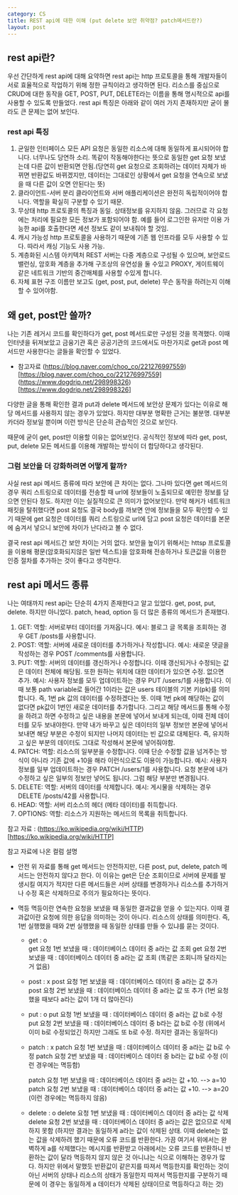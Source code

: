 ```yaml
---
category: CS
title: REST api에 대한 이해 (put delete 보안 취약점? patch메서드란?)
layout: post
---
```


## rest api란?

우선 간단하게 rest api에 대해 요약하면 rest api는 http 프로토콜을 통해 개발자들이 서로 효율적으로 작업하기 위해 정한 규칙이라고 생각하면 된다. 리소스를 중심으로 CRUD에 대한 동작을 GET, POST, PUT, DELETE라는 이름을 통해 명시적으로 api를 사용할 수 있도록 만들었다. rest api 특징은 아래와 같이 여러 가지 존재하지만 굳이 몰라도 큰 문제는 없어 보인다.

### rest api 특징
1. 균일한 인터페이스
    모든 API 요청은 동일한 리소스에 대해 동일하게 표시되어야 합니다. 너무나도 당연하 소리. 똑같이 작동해야한다는 뜻으로 동일한 get 요청 보냈는데 다른 값이 반환되면 안됨.(당연히 get 요청으로 조회하려는 데이터 자체가 바뀌면 반환값도 바뀌겠지만, 데이터는 그대로인 상황에서 get 요청을 연속으로 보냈을 때 다른 값이 오면 안된다는 뜻)
2. 클라이언트-서버 분리
    클라이언트와 서버 애플리케이션은 완전히 독립적이어야 합니다. 역할을 확실히 구분할 수 있기 때문.
3. 무상태
    http 프로토콜의 특징과 동일. 상태정보를 유지하지 않음. 그러므로 각 요청에는 처리에 필요한 모든 정보가 포함되어야 함. 예를 들어 로그인한 유저만 이용 가능한 api를 호출한다면 세션 정보도 같이 보내줘야 할 것임.
4. 캐시 가능성
    http 프로토콜을 사용하기 때문에 기존 웹 인프라를 모두 사용할 수 있다. 따라서 캐싱 기능도 사용 가능. 
5. 계층화된 시스템 아키텍처
    REST 서버는 다중 계층으로 구성될 수 있으며, 보안로드 밸런싱, 암호화 계층을 추가해 구조상의 유연성을 둘 수있고 PROXY, 게이트웨이 같은 네트워크 기반의 중간매체를 사용할 수있게 합니다.
6. 자체 표현 구조
    이름만 보고도 (get, post, put, delete) 무슨 동작을 하려는지 이해할 수 있어야함.


## 왜 get, post만 쓸까?

나는 기존 레거시 코드를 확인하다가 get, post 메서드로만 구성된 것을 목격했다. 이때 인터넷을 뒤져보았고 금융기관 혹은 공공기관의 코드에서도 마찬가지로 get과 post 메서드만 사용한다는 글들을 확인할 수 있었다.

- 참고자료
    (https://blog.naver.com/choo_co/221276997559)[https://blog.naver.com/choo_co/221276997559]
    (https://www.dogdrip.net/298998326)[https://www.dogdrip.net/298998326]


다양한 글을 통해 확인한 결과 put과 delete 메서드에 보안상 문제가 있다는 이유로 해당 메서드를 사용하지 않는 경우가 있었다. 하지만 대부분 명확한 근거는 불분명. 대부분 카더라 정보일 뿐이며 이런 방식은 단순히 관습적인 것으로 보인다.

때문에 굳이 get, post만 이용할 이유는 없어보인다. 공식적인 정보에 따라 get, post, put, delete 모든 메서드를 이용해 개발하는 방식이 더 합당하다고 생각된다.


### 그럼 보안을 더 강화하려면 어떻게 할까?
사실 rest api 메서드 종류에 따라 보안에 큰 차이는 없다. 그나마 있다면 get 메서드의 경우 쿼리 스트링으로 데이터를 전송할 때 url에 정보들이 노출되므로 예민한 정보를 담으면 안된다 정도. 하지만 이는 실질적으로 큰 의미가 없어보인다. 만약 해커가 네트워크 패킷을 탈취했다면 post 요청도 결국 body를 까보면 안에 정보들을 모두 확인할 수 있기 때문에 get 요청은 데이터를 쿼리 스트링으로 url에 담고 post 요청은 데이터를 본문에 숨겨서 넣으니 보안에 차이가 난다라고 볼 수 없다.

결국 rest api 메서드간 보안 차이는 거의 없다. 보안을 높이기 위해서는 httsp 프로토콜을 이용해 평문(암호화되지않은 일반 텍스트)을 암호화해 전송하거나 토큰값을 이용한 인증 절차를 추가하는 것이 좋다고 생각한다.


## rest api 메서드 종류

나는 여태까지 rest api는 단순히 4가지 존재한다고 알고 있었다. get, post, put, delete. 하지만 아니었다. patch, head, option 등 더 많은 종류의 메서드가 존재했다.


1. GET:
    역할: 서버로부터 데이터를 가져옵니다.
    예시: 블로그 글 목록을 조회하는 경우 GET /posts를 사용합니다.
2. POST:
    역할: 서버에 새로운 데이터를 추가하거나 작성합니다.
    예시: 새로운 댓글을 작성하는 경우 POST /comments를 사용합니다.
3. PUT:
    역할: 서버의 데이터를 갱신하거나 수정합니다. 이때 갱신되거나 수정되는 값은 데이터 전체에 해당됨. 또한 원하는 위치에 대한 데이터가 있으면 수정. 없으면 추가.
    예시: 사용자 정보를 모두 업데이트하는 경우 PUT /users/1를 사용합니다. 이때 보통 path variable로 들어간 1이라는 값은 users 테이블의 기본 키(pk)를 의미합니다. 즉, 1번 pk 값의 데이터를 수정하겠다는 뜻. 이때 1번 pk에 해당하는 값이 없다면 pk값이 1번인 새로운 데이터를 추가합니다. 그리고 해당 메서드를 통해 수정을 하려고 하면 수정하고 싶은 내용을 본문에 넣어서 보내게 되는데, 이때 전체 데이터를 모두 보내야한다. 만약 내가 바꾸고 싶은 데이터의 일부 정보만 본문에 넣어서 보내면 해당 부분은 수정이 되지만 나머지 데이터는 빈 값으로 대체된다. 즉, 유지하고 싶은 부분의 데이터도 그대로 작성해서 본문에 넣어줘야함.
4. PATCH:
    역할: 리소스의 일부분을 수정합니다. 이때 단순 수정할 값을 넘겨주는 방식이 아니라 기존 값에 +10을 해라 이런식으로도 이용이 가능합니다.
    예시: 사용자 정보를 일부 업데이트하는 경우 PATCH /users/1를 사용합니다. 요청 본문에 내가 수정하고 싶은 일부의 정보만 넣어도 됩니다. 그럼 해당 부분만 변경됩니다.
5. DELETE:
    역할: 서버의 데이터를 삭제합니다.
    예시: 게시물을 삭제하는 경우 DELETE /posts/42를 사용합니다.
6. HEAD:
    역할: 서버 리소스의 헤더 (메타 데이터)를 취득합니다.
7. OPTIONS:
    역할: 리소스가 지원하는 메서드의 목록을 취득합니다.


참고 자료 : (https://ko.wikipedia.org/wiki/HTTP)[https://ko.wikipedia.org/wiki/HTTP]


참고 자료에 나온 컬럼 설명

- 안전
위 자료를 통해 get 메서드는 안전하지만, 다른 post, put, delete, patch 메서드는 안전하지 않다고 한다. 이 이유는 get은 단순 조회이므로 서버에 문제를 발생시킬 여지가 적지만 다른 메서드들은 서버 상태를 변경하거나 리소스를 추가하거나 수정 혹은 삭제하므로 주의가 필요하다는 뜻이다.

- 멱등
멱등이란 연속한 요청을 보냈을 때 동일한 결과값을 얻을 수 있는지다. 이때 결과값이란 요청에 의한 응답을 의미하는 것이 아니다. 리소스의 상태를 의미한다. 즉, 1번 실행했을 때와 2번 실행했을 때 동일한 상태를 만들 수 있냐를 묻는 것이다.
    - get : o  
        get 요청 1번 보냈을 때 : 데이터베이스 데이터 중 a라는 값 조회
        get 요청 2번 보냈을 때 : 데이터베이스 데이터 중 a라는 값 조회 (똑같은 조회니까 달라지는 거 없음)
    - post : x
        post 요청 1번 보냈을 때 : 데이터베이스 데이터 중 a라는 값 추가
        post 요청 2번 보냈을 때 : 데이터베이스 데이터 중 a라는 값 또 추가 (1번 요청했을 때보다 a라는 값이 1개 더 많아진다)
    - put : o
        put 요청 1번 보냈을 때 : 데이터베이스 데이터 중 a라는 값 b로 수정
        put 요청 2번 보냈을 때 : 데이터베이스 데이터 중 b라는 값 b로 수정 (위에서 이미 b로 수정되었긴 하지만 그래도 또 b로 수정. 하지만 결과는 동일하다)
    - patch : x
        patch 요청 1번 보냈을 때 : 데이터베이스 데이터 중 a라는 값 b로 수정
        patch 요청 2번 보냈을 때 : 데이터베이스 데이터 중 b라는 값 b로 수정 (이런 경우에는 멱등함)

        patch 요청 1번 보냈을 때 : 데이터베이스 데이터 중 a라는 값 +10. --> a=10
        patch 요청 2번 보냈을 때 : 데이터베이스 데이터 중 a라는 값 +10. --> a=20 (이런 경우에는 멱등하지 않음)
    - delete : o
        delete 요청 1번 보냈을 때 : 데이터베이스 데이터 중 a라는 값 삭제
        delete 요청 2번 보냈을 때 : 데이터베이스 데이터 중 a라는 값은 없으므로 삭제하지 못함 (하지만 결과는 동일하게 a라는 값이 삭제된 상태. 이때 delete는 없는 값을 삭제하려 했기 때문에 오류 코드를 반환한다. 가끔 여기서 위에서는 완벽하게 a를 삭제했다는 메시지를 반환받고 아래에서는 오류 코드를 반환하니 반환하는 값이 달라 멱등하지 않지 않은 것 아니냐는 식으로 이해하는 경우가 많다. 하지만 위에서 말했듯 반환값이 같은지를 따져서 멱등한지를 확인하는 것이 아닌 서버의 상태나 리소스의 상태가 동일한지 따져서 멱등한지를 구분하기 때문에 이 경우는 동일하게 a 데이터가 삭제된 상태이므로 멱등하다고 하는 것)



